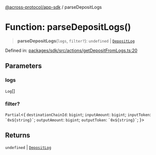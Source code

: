 [@across-protocol/app-sdk](../README.md) / parseDepositLogs

# Function: parseDepositLogs()

> **parseDepositLogs**(`logs`, `filter?`): `undefined` \| [`DepositLog`](../type-aliases/DepositLog.md)

Defined in: [packages/sdk/src/actions/getDepositFromLogs.ts:20](https://github.com/across-protocol/toolkit/blob/6b29eb5487c0ac0b498f1f420b1793303bd8b70a/packages/sdk/src/actions/getDepositFromLogs.ts#L20)

## Parameters

### logs

`Log`[]

### filter?

`Partial`\<\{ `destinationChainId`: `bigint`; `inputAmount`: `bigint`; `inputToken`: `` `0x${string}` ``; `outputAmount`: `bigint`; `outputToken`: `` `0x${string}` ``; \}\>

## Returns

`undefined` \| [`DepositLog`](../type-aliases/DepositLog.md)
